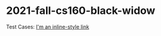# 2021-fall-cs160-black-widow
Test Cases:
[I'm an inline-style link](https://github.com/jreese14/2021-fall-cs160-black-widow/tree/dev-branch/app/src/androidTest/java/com/example/communityeats/activities)
